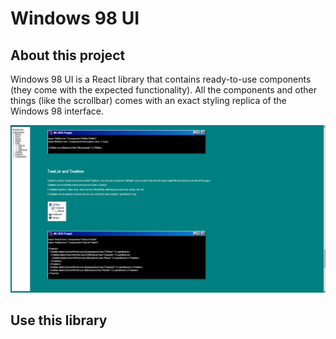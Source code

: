# Windows 98 UI

## About this project

Windows 98 UI is a React library that contains ready-to-use components (they come with the expected functionality). All the components and other things (like the scrollbar) comes with an exact styling replica of the Windows 98 interface.

![plot](./src/assets/screenshots/Screen%20Shot%202023-06-21%20at%203.15.32%20PM.png)

## Use this library
